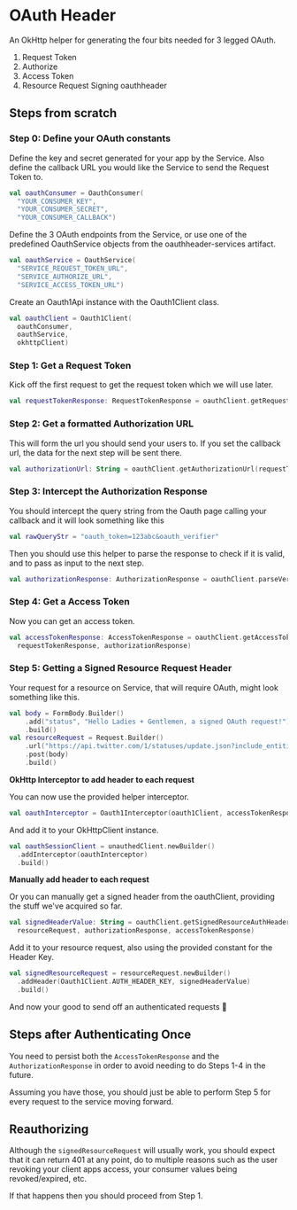 # OAuth Header

An OkHttp helper for generating the four bits needed for 3 legged OAuth. 

1. Request Token
2. Authorize
3. Access Token
4. Resource Request Signing oauthheader 

## Steps from scratch

### Step 0: Define your OAuth constants

Define the key and secret generated for your app by the Service. Also 
define the callback URL you would like the Service to send the Request 
Token to.

```kotlin
val oauthConsumer = OauthConsumer(
  "YOUR_CONSUMER_KEY", 
  "YOUR_CONSUMER_SECRET", 
  "YOUR_CONSUMER_CALLBACK")
```

Define the 3 OAuth endpoints from the Service, or use one of the predefined 
OauthService objects from the oauthheader-services artifact.

```kotlin
val oauthService = OauthService(
  "SERVICE_REQUEST_TOKEN_URL", 
  "SERVICE_AUTHORIZE_URL", 
  "SERVICE_ACCESS_TOKEN_URL")
```

Create an Oauth1Api instance with the Oauth1Client class.

```kotlin
val oauthClient = Oauth1Client(
  oauthConsumer, 
  oauthService, 
  okhttpClient)
```

### Step 1: Get a Request Token

Kick off the first request to get the request token which we will use later.

```kotlin
val requestTokenResponse: RequestTokenResponse = oauthClient.getRequestToken()
```

### Step 2: Get a formatted Authorization URL

This will form the url you should send your users to. If you set 
the callback url, the data for the next step will be sent there.

```kotlin
val authorizationUrl: String = oauthClient.getAuthorizationUrl(requestTokenResponse)
```

### Step 3: Intercept the Authorization Response

You should intercept the query string from the Oauth page 
calling your callback and it will look something like this

```kotlin
val rawQueryStr = "oauth_token=123abc&oauth_verifier"
```  

Then you should use this helper to parse the response to 
check if it is valid, and to pass as input to the next step.

```kotlin
val authorizationResponse: AuthorizationResponse = oauthClient.parseVerificationResponse(rawQueryStr)
```

### Step 4: Get a Access Token

Now you can get an access token.

```kotlin
val accessTokenResponse: AccessTokenResponse = oauthClient.getAccessToken(
  requestTokenResponse, authorizationResponse)
```

### Step 5: Getting a Signed Resource Request Header 

Your request for a resource on Service, that will require OAuth, might look 
something like this.

```kotlin
val body = FormBody.Builder()
    .add("status", "Hello Ladies + Gentlemen, a signed OAuth request!")
    .build()
val resourceRequest = Request.Builder()
    .url("https://api.twitter.com/1/statuses/update.json?include_entities=true")
    .post(body)
    .build()
```

**OkHttp Interceptor to add header to each request**

You can now use the provided helper interceptor.

```kotlin
val oauthInterceptor = Oauth1Interceptor(oauth1Client, accessTokenResponse)
```

And add it to your OkHttpClient instance.

```kotlin
val oauthSessionClient = unauthedClient.newBuilder()
  .addInterceptor(oauthInterceptor)
  .build()
```

**Manually add header to each request**

Or you can manually get a signed header from the oauthClient, providing 
the stuff we've acquired so far.

```kotlin
val signedHeaderValue: String = oauthClient.getSignedResourceAuthHeader(
  resourceRequest, authorizationResponse, accessTokenResponse)
```

Add it to your resource request, also using the provided constant for 
the Header Key.

```kotlin
val signedResourceRequest = resourceRequest.newBuilder()
  .addHeader(Oauth1Client.AUTH_HEADER_KEY, signedHeaderValue)
  .build()
```

And now your good to send off an authenticated requests 🎉

## Steps after Authenticating Once

You need to persist both the 
```AccessTokenResponse``` and the ```AuthorizationResponse``` in order to 
avoid needing to do Steps 1-4 in the future.

Assuming you have those, you should just be able to perform Step 5 for 
every request to the service moving forward.

## Reauthorizing

Although the ```signedResourceRequest``` will usually work, you should 
expect that it can return 401 at any point, do to multiple reasons such 
as the user revoking your client apps access, your consumer values being 
revoked/expired, etc.

If that happens then you should proceed from Step 1.